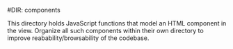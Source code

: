 #DIR: components

This directory holds JavaScript functions that model an HTML component in the view.
Organize all such components within their own directory to improve reabability/browsability of the codebase. 